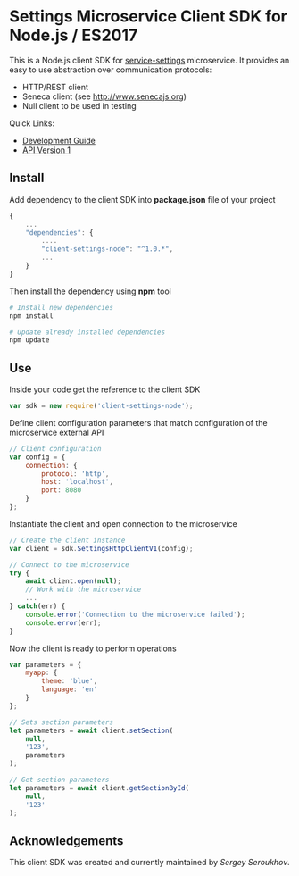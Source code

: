 # Settings Microservice Client SDK for Node.js / ES2017

This is a Node.js client SDK for [service-settings](https://github.com/pip-services-infrastructure2/service-settings-node) microservice.
It provides an easy to use abstraction over communication protocols:

* HTTP/REST client
* Seneca client (see http://www.senecajs.org)
* Null client to be used in testing

<a name="links"></a> Quick Links:

* [Development Guide](doc/Development.md)
* [API Version 1](doc/NodeClientApiV1.md)

## Install

Add dependency to the client SDK into **package.json** file of your project
```javascript
{
    ...
    "dependencies": {
        ....
        "client-settings-node": "^1.0.*",
        ...
    }
}
```

Then install the dependency using **npm** tool
```bash
# Install new dependencies
npm install

# Update already installed dependencies
npm update
```

## Use

Inside your code get the reference to the client SDK
```javascript
var sdk = new require('client-settings-node');
```

Define client configuration parameters that match configuration of the microservice external API
```javascript
// Client configuration
var config = {
    connection: {
        protocol: 'http',
        host: 'localhost', 
        port: 8080
    }
};
```

Instantiate the client and open connection to the microservice
```javascript
// Create the client instance
var client = sdk.SettingsHttpClientV1(config);

// Connect to the microservice
try {
    await client.open(null);
    // Work with the microservice
    ...
} catch(err) {
    console.error('Connection to the microservice failed');
    console.error(err);
}

```

Now the client is ready to perform operations
```javascript
var parameters = {
    myapp: {
        theme: 'blue',
        language: 'en'
    }
};

// Sets section parameters
let parameters = await client.setSection(
    null,
    '123',
    parameters
);
```

```javascript
// Get section parameters
let parameters = await client.getSectionById(
    null,
    '123'
);
```    

## Acknowledgements

This client SDK was created and currently maintained by *Sergey Seroukhov*.

